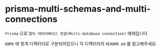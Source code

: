 # prisma-multi-schemas-and-multi-connections

`Prisma` 으로 `멀티 데이터베이스 연결(Multi-database connection)` 예제입니다.

`DBMS` 에 맞게 디렉터리로 구분되어있으니 각 디렉터리의 `README.md` 를 참고해주세요.
